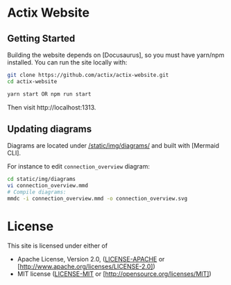 # Actix Website

## Getting Started

Building the website depends on [Docusaurus], so you must have yarn/npm installed. You can run the site locally with:

```sh
git clone https://github.com/actix/actix-website.git
cd actix-website

yarn start OR npm run start
```

Then visit http://localhost:1313.

## Updating diagrams

Diagrams are located under [/static/img/diagrams/](https://github.com/actix/actix-website/tree/master/static/img/diagrams) and built with [Mermaid CLI].

For instance to edit `connection_overview` diagram:

```sh
cd static/img/diagrams
vi connection_overview.mmd
# Compile diagrams:
mmdc -i connection_overview.mmd -o connection_overview.svg
```

# License

This site is licensed under either of

* Apache License, Version 2.0, ([LICENSE-APACHE](LICENSE-APACHE) or
  [http://www.apache.org/licenses/LICENSE-2.0])
* MIT license ([LICENSE-MIT](LICENSE-MIT) or
  [http://opensource.org/licenses/MIT])

<!-- LINKS -->

[Hugo]: https://docusaurus.io/
